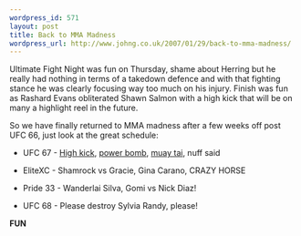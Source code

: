 ```yaml
--- 
wordpress_id: 571
layout: post
title: Back to MMA Madness
wordpress_url: http://www.johng.co.uk/2007/01/29/back-to-mma-madness/
---
```

Ultimate Fight Night was fun on Thursday, shame about Herring but he really had nothing in terms of a takedown defence and with that fighting stance he was clearly focusing way too much on his injury. Finish was fun as Rashard Evans obliterated Shawn Salmon with a high kick that will be on many a highlight reel in the future.

So we have finally returned to MMA madness after a few weeks off post UFC 66, just look at the great schedule:
*	UFC 67 - <a href="http://www.youtube.com/watch?v=2A3ox1PhiLE">High kick</a>, <a href="http://www.youtube.com/watch?v=ovFomUvbxzI">power bomb</a>, <a href="http://www.youtube.com/results?search_query=anderson+silva&search=Search">muay tai</a>, nuff said

*	EliteXC - Shamrock vs Gracie, Gina Carano, CRAZY HORSE

*	Pride 33 - Wanderlai Silva, Gomi vs Nick Diaz!

*	UFC 68 - Please destroy Sylvia Randy, please!

**FUN**
